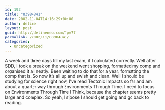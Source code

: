 ```yaml
---
id: 192
title: "83984841"
date: 2002-11-04T14:16:29+00:00
author: deline
layout: post
guid: http://delineneo.com/?p=77
permalink: /2002/11/83984841/
categories:
  - Uncategorized
---
```

A week and three days till my last exam, if I calculated correctly. Well after SDD, I took a break on the weekend went shopping, formatted my comp and organised it all neatly. Been waiting to do that for a year, formatting the comp that is. So now it&#8217;s all up and swish and clean. Well I should be studying for science right now, I&#8217;ve read Tectonic Impacts so far and am about a quarter way through Environments Through Time. I need to focus on Environments Through Time I Think, because the chapter seems pretty large and complex. So yeah, I s&#8217;pose I should get going and go back to reading.
